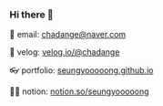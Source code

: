### Hi there 👋

📨 email: chadange@naver.com

📝 velog: [velog.io/@chadange](https://velog.io/@chadange)

👓 portfolio: [seungyooooong.github.io](https://seungyooooong.github.io/)

🤷‍♂️ notion: [notion.so/seungyooooong](https://seungyooooong.notion.site/Hello-world-3cb7a31da1f844f4a4afb46465f7099b?pvs=4)

<!--
**seungyooooong/seungyooooong** is a ✨ _special_ ✨ repository because its `README.md` (this file) appears on your GitHub profile.

Here are some ideas to get you started:

- 🔭 I’m currently working on ...
- 🌱 I’m currently learning ...
- 👯 I’m looking to collaborate on ...
- 🤔 I’m looking for help with ...
- 💬 Ask me about ...
- 📫 How to reach me: ...
- 😄 Pronouns: ...
- ⚡ Fun fact: ...
-->
